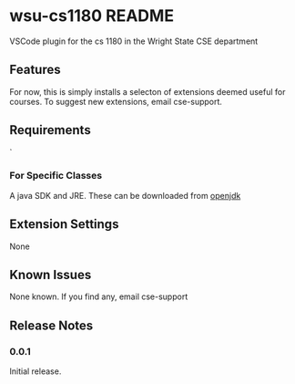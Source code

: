 # wsu-cs1180 README

VSCode plugin for the cs 1180 in the Wright State CSE department

## Features

For now, this is simply installs a selecton of extensions deemed useful for courses. To suggest new extensions, email cse-support.

## Requirements
`
### For Specific Classes

A java SDK and JRE. These can be downloaded from [openjdk](https://adoptopenjdk.net/releases.html)

## Extension Settings

None

## Known Issues

None known. If you find any, email cse-support

## Release Notes

### 0.0.1 

Initial release.